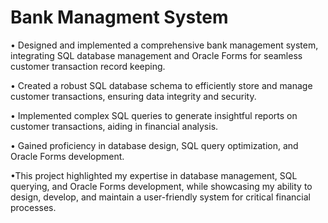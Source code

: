 # Bank Managment System
• Designed and implemented a comprehensive bank management system, integrating SQL database management and Oracle Forms for seamless customer transaction record keeping.

• Created a robust SQL database schema to efficiently store and manage customer transactions, ensuring data integrity and security.

• Implemented complex SQL queries to generate insightful reports on customer transactions, aiding in financial analysis.

• Gained proficiency in database design, SQL query optimization, and Oracle Forms development.

•This project highlighted my expertise in database management, SQL querying, and Oracle Forms development, while showcasing my ability to design, develop, and maintain a user-friendly system for critical financial processes.
